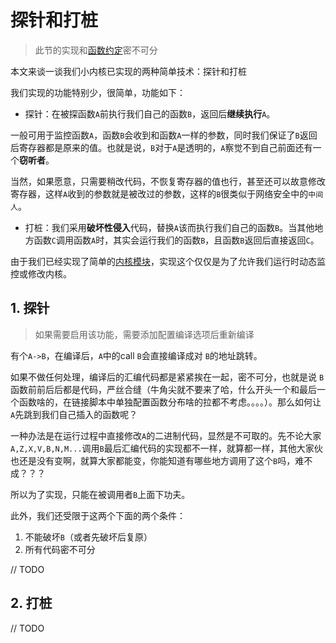 # 探针和打桩

> 此节的实现和[函数约定](./函数约定(RV64).md)密不可分

本文来谈一谈我们小内核已实现的两种简单技术：探针和打桩

我们实现的功能特别少，很简单，功能如下：



- 探针：在被探函数`A`前执行我们自己的函数`B`，返回后**继续执行**`A`。

一般可用于监控函数`A`，函数`B`会收到和函数`A`一样的参数，同时我们保证了`B`返回后寄存器都是原来的值。也就是说，`B`对于`A`是透明的，`A`察觉不到自己前面还有一个**窃听者**。

当然，如果愿意，只需要稍改代码，不恢复寄存器的值也行，甚至还可以故意修改寄存器，这样`A`收到的参数就是被改过的参数，这样的`B`很类似于网络安全中的`中间人`。



- 打桩：我们采用**破坏性侵入**代码，替换`A`该而执行我们自己的函数`B`。当其他地方函数`C`调用函数`A`时，其实会运行我们的函数`B`，且函数`B`返回后直接返回`C`。

  

由于我们已经实现了简单的[内核模块](./内核模块.md)，实现这个仅仅是为了允许我们运行时动态监控或修改内核。





## 1. 探针

> 如果需要启用该功能，需要添加配置编译选项后重新编译

有个`A->B`，在编译后，`A`中的call `B`会直接编译成对 `B`的地址跳转。

如果不做任何处理，编译后的汇编代码都是紧紧挨在一起，密不可分，也就是说 `B` 函数前前后后都是代码，严丝合缝（牛角尖就不要来了哈，什么开头一个和最后一个函数啥的，在链接脚本中单独配置函数分布啥的拉都不考虑。。。。）。那么如何让`A`先跳到我们自己插入的函数呢？

一种办法是在运行过程中直接修改`A`的二进制代码，显然是不可取的。先不论大家`A,Z,X,V,B,N,M...`调用`B`最后汇编代码的实现都不一样，就算都一样，其他大家伙也还是没有变啊，就算大家都能变，你能知道有哪些地方调用了这个`B`吗，难不成？？？

所以为了实现，只能在被调用者`B`上面下功夫。

此外，我们还受限于这两个下面的两个条件：

1. 不能破坏`B`（或者先破坏后复原）
2. 所有代码密不可分



// TODO





## 2. 打桩



// TODO